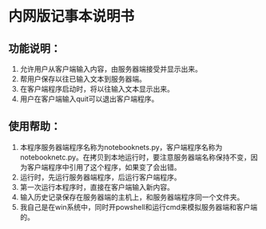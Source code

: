 # 内网版记事本说明书   

## 功能说明：  
1. 允许用户从客户端输入内容，由服务器端接受并显示出来。  
2. 帮用户保存以往已输入文本到服务器端。
3. 在客户端程序启动时，将以往输入文本显示出来。
4. 用户在客户端输入quit可以退出客户端程序。

## 使用帮助：
1. 本程序服务器端程序名称为notebooknets.py，客户端程序名称为notebooknetc.py。在拷贝到本地运行时，要注意服务器端名称保持不变，因为客户端程序中引用了这个程序，如果变了会出错。
2. 运行时，先运行服务器端程序，后运行客户端程序。
3. 第一次运行本程序时，直接在客户端输入新内容。
4. 输入历史记录保存在服务器端的主机上，和服务器端程序同一个文件夹。
5. 我自己是在win系统中，同时开powshell和运行cmd来模拟服务器端和客户端的。
